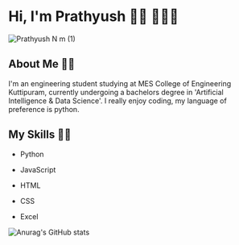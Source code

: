 # Hi, I'm Prathyush 👋🏼 🧑🏻‍💻

![Prathyush N m (1)](https://user-images.githubusercontent.com/85440373/151523098-8805ec66-2b25-43d4-acae-fb163d9b513e.png)


## About Me ✍🏼

I'm an engineering student studying at MES College of Engineering Kuttipuram, currently undergoing a bachelors degree in 'Artificial Intelligence & Data Science'. I really enjoy coding, my language of preference is python.

## My Skills 🥷🏼 

- Python

- JavaScript

- HTML

- CSS

- Excel


![Anurag's GitHub stats](https://github-readme-stats.vercel.app/api?username=probablynotnmp&theme=github_dark&show_icons=true)
